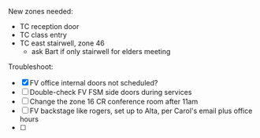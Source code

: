 New zones needed:
- TC reception door
- TC class entry
- TC east stairwell, zone 46
	- ask Bart if only stairwell for elders meeting 

Troubleshoot:
- [x] FV office internal doors not scheduled?
- [ ] Double-check FV FSM side doors during services
- [ ] Change the zone 16 CR conference room after 11am
- [ ] FV backstage like rogers, set up to Alta, per Carol's email plus office hours
- [ ] 